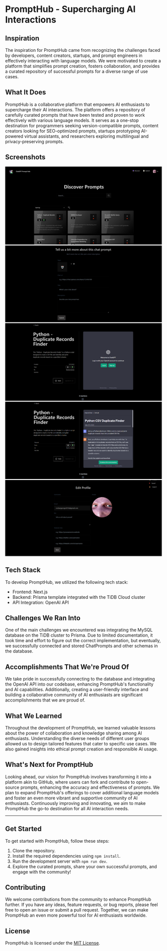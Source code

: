 # PromptHub - Supercharging AI Interactions
 
## Inspiration

The inspiration for PromptHub came from recognizing the challenges faced by developers, content creators, startups, and prompt engineers in effectively interacting with language models. We were motivated to create a platform that simplifies prompt creation, fosters collaboration, and provides a curated repository of successful prompts for a diverse range of use cases.

## What It Does

PromptHub is a collaborative platform that empowers AI enthusiasts to supercharge their AI interactions. The platform offers a repository of carefully curated prompts that have been tested and proven to work effectively with various language models. It serves as a one-stop destination for programmers seeking version-compatible prompts, content creators looking for SEO-optimized prompts, startups prototyping AI-powered virtual assistants, and researchers exploring multilingual and privacy-preserving prompts.

## Screenshots

![Dashboard](Screenshots/screenshot1.png)
![Publish Prompt](Screenshots/screenshot2.png)
![Interact with a prompt](Screenshots/screenshot3.png)
![Continue through ChatGPT](Screenshots/screenshot4.png)
![Update your profile](Screenshots/screenshot5.png)

## Tech Stack

To develop PromptHub, we utilized the following tech stack:

- Frontend: Next.js
- Backend: Prisma template integrated with the TiDB Cloud cluster
- API Integration: OpenAI API

## Challenges We Ran Into

One of the main challenges we encountered was integrating the MySQL database on the TiDB cluster to Prisma. Due to limited documentation, it took time and effort to figure out the correct implementation, but eventually, we successfully connected and stored ChatPrompts and other schemas in the database.

## Accomplishments That We're Proud Of

We take pride in successfully connecting to the database and integrating the OpenAI API into our codebase, enhancing PromptHub's functionality and AI capabilities. Additionally, creating a user-friendly interface and building a collaborative community of AI enthusiasts are significant accomplishments that we are proud of.

## What We Learned

Throughout the development of PromptHub, we learned valuable lessons about the power of collaboration and knowledge sharing among AI enthusiasts. Understanding the diverse needs of different user groups allowed us to design tailored features that cater to specific use cases. We also gained insights into ethical prompt creation and responsible AI usage.

## What's Next for PromptHub

Looking ahead, our vision for PromptHub involves transforming it into a platform akin to GitHub, where users can fork and contribute to open-source prompts, enhancing the accuracy and effectiveness of prompts. We plan to expand PromptHub's offerings to cover additional language models and foster an even more vibrant and supportive community of AI enthusiasts. Continuously improving and innovating, we aim to make PromptHub the go-to destination for all AI interaction needs.

---

## Get Started

To get started with PromptHub, follow these steps:

1. Clone the repository.
2. Install the required dependencies using `npm install`. 
3. Run the development server with `npm run dev`.
4. Explore the curated prompts, share your own successful prompts, and engage with the community!

## Contributing

We welcome contributions from the community to enhance PromptHub further. If you have any ideas, feature requests, or bug reports, please feel free to open an issue or submit a pull request. Together, we can make PromptHub an even more powerful tool for AI enthusiasts worldwide.

## License

PromptHub is licensed under the [MIT License](LICENSE).
